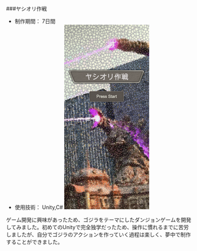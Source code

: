 ###ヤシオリ作戦
* 制作期間： 7日間
* 使用技術： Unity,C#
[![IMAGE ALT TEXT HERE](thumbnailImage.png)](https://youtu.be/Il8LqphmQdc)

ゲーム開発に興味があったため、ゴジラをテーマにしたダンジョンゲームを開発してみました。初めてのUnityで完全独学だったため、操作に慣れるまでに苦労しましたが、自分でゴジラのアクションを作っていく過程は楽しく、夢中で制作することができました。
